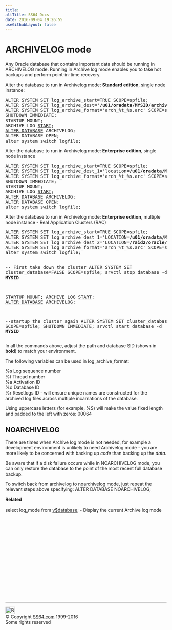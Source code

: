 ```yaml
---
title:
altTitle: SS64 Docs
date: 2016-09-04 19:26:55
useGithubLayout: false
---
```

<!-- #BeginLibraryItem "/Library/head_orasyntax.lbi" --><!-- #EndLibraryItem --><h1>ARCHIVELOG mode</h1> 
<p> Any Oracle database that contains important data should be running in ARCHIVELOG mode. Running in Archive log mode enables you to take hot backups and perform point-in-time recovery.<br>
</p>
<p>Alter the database to run in Archivelog mode: <b>Standard edition</b>, single node instance:</p>
<pre>ALTER SYSTEM SET log_archive_start=TRUE SCOPE=spfile;
ALTER SYSTEM SET log_archive_dest='<b>/u01/oradata/MYSID/archive/</b>' SCOPE=spfile;
ALTER SYSTEM SET log_archive_format='arch_%t_%s.arc' SCOPE=spfile;
SHUTDOWN IMMEDIATE;
STARTUP MOUNT;
ARCHIVE LOG <a href="clause_archive.html">START</a>;
<a href="database_a.html">ALTER DATABASE</a> ARCHIVELOG;
ALTER DATABASE OPEN;
alter system switch logfile;
</pre>
<p>Alter the database to run in Archivelog mode: <b>Enterprise edition</b>, single node instance</p>
<pre>ALTER SYSTEM SET log_archive_start=TRUE SCOPE=spfile;
ALTER SYSTEM SET log_archive_dest_1='location=<b>/u01/oradata/MYSID/archive/</b>' SCOPE=spfile;
ALTER SYSTEM SET log_archive_format='arch_%t_%s.arc' SCOPE=spfile;
SHUTDOWN IMMEDIATE;
STARTUP MOUNT;
ARCHIVE LOG <a href="clause_archive.html">START</a>;
<a href="database_a.html">ALTER DATABASE</a> ARCHIVELOG;
ALTER DATABASE OPEN;
alter system switch logfile;
</pre>
<p>Alter the database to run in Archivelog mode: <b>Enterprise edition</b>, multiple node instance - Real Application Clusters (RAC)</p>
<pre>ALTER SYSTEM SET log_archive_start=TRUE SCOPE=spfile;
ALTER SYSTEM SET log_archive_dest_1='LOCATION=<b>/u01/oradata/MYSID/archive/</b> MANDATORY' SCOPE=spfile;
ALTER SYSTEM SET log_archive_dest_2='LOCATION=<b>/raid2/oracle/admin/MYSID/arch</b> OPTIONAL' scope=spfile;
ALTER SYSTEM SET log_archive_format='arch_%t_%s.arc' SCOPE=spfile;
alter system switch logfile;

-- First take down the cluster
ALTER SYSTEM SET cluster_database=FALSE SCOPE=spfile;
srvctl stop database -d <b>MYSID</b>

STARTUP MOUNT;
ARCHIVE LOG <a href="clause_archive.html">START</a>;
<a href="database_a.html">ALTER DATABASE</a> ARCHIVELOG;

--startup the cluster again
ALTER SYSTEM SET cluster_database=TRUE SCOPE=spfile;
SHUTDOWN IMMEDIATE;
srvctl start database -d <b>MYSID</b></pre>
<p>In all the commands above, adjust the path and database SID (shown in <b>bold</b>) to match your environment. </p>
<p>The following variables can be used in  log_archive_format:</p>
<p><span class="code">%s </span>Log sequence number<span class="code"><br>
%t </span>Thread number<span class="code"><br>
%a </span>Activation ID<span class="code"><br>
%d </span>Database ID<br>
<span class="code">%r </span>Resetlogs ID - will ensure unique names are constructed for the archived log files across multiple incarnations of the database.</p>
<p>Using uppercase letters  (for example, %S) will make the value fixed length and padded to the left with zeros: <span class="code">00064</span></p>
<h2>NOARCHIVELOG</h2>
<p>There are times when Archive log mode is not needed, for example a development environment is unlikely to need Archivelog mode - you are more likely to be concerned with backing up <i>code </i>than backing up the <i>data</i>.</p>
<p>Be aware that if a disk failure occurs while in NOARCHIVELOG mode, you can only restore the database to the point of the most recent full database backup.</p>
<p>To switch back from archivelog to noarchivelog mode, just repeat the relevant steps above specifying: <span class="code">ALTER DATABASE NOARCHIVELOG;</span></p>
<p><b>Related</b><br>
  <br>
<span class="code">select log_mode from <a href="../orav/V$DATABASE.html">v$database</a>;</span> - Display the current Archive log mode</p><!-- #BeginLibraryItem "/Library/foot_ora.lbi" --><p>
<!-- oracle-footer -->
<ins class="adsbygoogle" style="display:inline-block;width:300px;height:250px" data-ad-client="ca-pub-6140977852749469" data-ad-slot="4275490898"></ins>
<script>
(adsbygoogle = window.adsbygoogle || []).push({});
</script></p>
<hr>
<div id="bl" class="footer"><a href="syntax-archivelog.html#"><img src="../images/top.png" width="30" height="22" alt="Back to the Top"></a></div>
<div id="br" class="footer, tagline">© Copyright <a href="../index.html">SS64.com</a> 1999-2016<br>
Some rights reserved</div><!-- #EndLibraryItem -->

